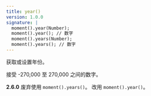 ```yaml
---
title: year()
version: 1.0.0
signature: |
  moment().year(Number);
  moment().year(); // 数字
  moment().years(Number);
  moment().years(); // 数字
---
```



获取或设置年份。

接受 -270,000 至 270,000 之间的数字。

**2.6.0** 废弃使用 ``moment().years()``。 
改用 ``moment().year()``。

